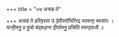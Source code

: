 +++
title = "०७ अत्राह ते"

+++
अत्राह॑ ते हरिव॒स्ता उ॑ दे॒वीरवो॑भिरिन्द्र स्तवन्त॒ स्वसा॑रः ।  
यत्सी॒मनु॒ प्र मु॒चो ब॑द्बधा॒ना दी॒र्घामनु॒ प्रसि॑तिं स्यन्द॒यध्यै॑ ॥